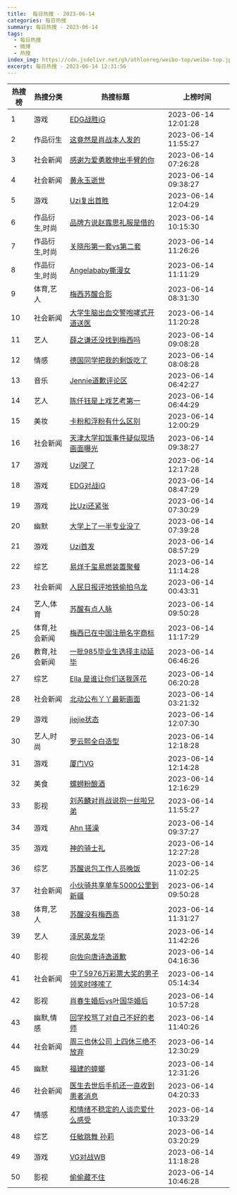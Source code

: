 ```yaml
---
title:  每日热搜 - 2023-06-14
categories: 每日热搜
summary: 每日热搜 - 2023-06-14
tags:
  - 每日热搜
  - 微博
  - 热搜
index_img: https://cdn.jsdelivr.net/gh/athlonreg/weibo-top/weibo-top.jpeg
excerpt: 每日热搜 - 2023-06-14 12:31:56
---
```


| 热搜榜 | 热搜分类 | 热搜标题 | 上榜时间 |
| --- | --- | --- | --- |
| 1 | 游戏 | [EDG战胜iG](https://s.weibo.com/weibo%3Fq%3D%2523EDG%E6%88%98%E8%83%9CiG%2523) | 2023-06-14 12:01:28 | 
| 2 | 作品衍生 | [这竟然是肖战本人发的](https://s.weibo.com/weibo%3Fq%3D%2523%E8%BF%99%E7%AB%9F%E7%84%B6%E6%98%AF%E8%82%96%E6%88%98%E6%9C%AC%E4%BA%BA%E5%8F%91%E7%9A%84%2523) | 2023-06-14 11:55:27 | 
| 3 | 社会新闻 | [感谢为爱勇敢伸出手臂的你](https://s.weibo.com/weibo%3Fq%3D%2523%E6%84%9F%E8%B0%A2%E4%B8%BA%E7%88%B1%E5%8B%87%E6%95%A2%E4%BC%B8%E5%87%BA%E6%89%8B%E8%87%82%E7%9A%84%E4%BD%A0%2523) | 2023-06-14 07:26:28 | 
| 4 | 社会新闻 | [黄永玉逝世](https://s.weibo.com/weibo%3Fq%3D%2523%E9%BB%84%E6%B0%B8%E7%8E%89%E9%80%9D%E4%B8%96%2523) | 2023-06-14 09:38:27 | 
| 5 | 游戏 | [Uzi复出首胜](https://s.weibo.com/weibo%3Fq%3D%2523Uzi%E5%A4%8D%E5%87%BA%E9%A6%96%E8%83%9C%2523) | 2023-06-14 12:04:29 | 
| 6 | 作品衍生,时尚 | [品牌方说赵露思礼服是借的](https://s.weibo.com/weibo%3Fq%3D%2523%E5%93%81%E7%89%8C%E6%96%B9%E8%AF%B4%E8%B5%B5%E9%9C%B2%E6%80%9D%E7%A4%BC%E6%9C%8D%E6%98%AF%E5%80%9F%E7%9A%84%2523) | 2023-06-14 10:15:30 | 
| 7 | 作品衍生,时尚 | [关晓彤第一套vs第二套](https://s.weibo.com/weibo%3Fq%3D%2523%E5%85%B3%E6%99%93%E5%BD%A4%E7%AC%AC%E4%B8%80%E5%A5%97vs%E7%AC%AC%E4%BA%8C%E5%A5%97%2523) | 2023-06-14 11:26:26 | 
| 8 | 作品衍生,时尚 | [Angelababy撕漫女](https://s.weibo.com/weibo%3Fq%3D%2523Angelababy%E6%92%95%E6%BC%AB%E5%A5%B3%2523) | 2023-06-14 11:11:29 | 
| 9 | 体育,艺人 | [梅西苏醒合影](https://s.weibo.com/weibo%3Fq%3D%2523%E6%A2%85%E8%A5%BF%E8%8B%8F%E9%86%92%E5%90%88%E5%BD%B1%2523) | 2023-06-14 08:31:30 | 
| 10 | 社会新闻 | [大学生脑出血交警咆哮式开道送医](https://s.weibo.com/weibo%3Fq%3D%2523%E5%A4%A7%E5%AD%A6%E7%94%9F%E8%84%91%E5%87%BA%E8%A1%80%E4%BA%A4%E8%AD%A6%E5%92%86%E5%93%AE%E5%BC%8F%E5%BC%80%E9%81%93%E9%80%81%E5%8C%BB%2523) | 2023-06-14 11:20:28 | 
| 11 | 艺人 | [薛之谦还没找到梅西吗](https://s.weibo.com/weibo%3Fq%3D%2523%E8%96%9B%E4%B9%8B%E8%B0%A6%E8%BF%98%E6%B2%A1%E6%89%BE%E5%88%B0%E6%A2%85%E8%A5%BF%E5%90%97%2523) | 2023-06-14 09:08:28 | 
| 12 | 情感 | [德国同学把我的剩饭吃了](https://s.weibo.com/weibo%3Fq%3D%2523%E5%BE%B7%E5%9B%BD%E5%90%8C%E5%AD%A6%E6%8A%8A%E6%88%91%E7%9A%84%E5%89%A9%E9%A5%AD%E5%90%83%E4%BA%86%2523) | 2023-06-14 08:08:28 | 
| 13 | 音乐 | [Jennie道歉评论区](https://s.weibo.com/weibo%3Fq%3D%2523Jennie%E9%81%93%E6%AD%89%E8%AF%84%E8%AE%BA%E5%8C%BA%2523) | 2023-06-14 06:42:27 | 
| 14 | 艺人 | [陈仟钰是上戏艺考第一](https://s.weibo.com/weibo%3Fq%3D%2523%E9%99%88%E4%BB%9F%E9%92%B0%E6%98%AF%E4%B8%8A%E6%88%8F%E8%89%BA%E8%80%83%E7%AC%AC%E4%B8%80%2523) | 2023-06-14 06:44:29 | 
| 15 | 美妆 | [卡粉和浮粉有什么区别](https://s.weibo.com/weibo%3Fq%3D%2523%E5%8D%A1%E7%B2%89%E5%92%8C%E6%B5%AE%E7%B2%89%E6%9C%89%E4%BB%80%E4%B9%88%E5%8C%BA%E5%88%AB%2523) | 2023-06-14 12:00:29 | 
| 16 | 社会新闻 | [天津大学扣饭事件疑似现场画面曝光](https://s.weibo.com/weibo%3Fq%3D%2523%E5%A4%A9%E6%B4%A5%E5%A4%A7%E5%AD%A6%E6%89%A3%E9%A5%AD%E4%BA%8B%E4%BB%B6%E7%96%91%E4%BC%BC%E7%8E%B0%E5%9C%BA%E7%94%BB%E9%9D%A2%E6%9B%9D%E5%85%89%2523) | 2023-06-14 09:38:27 | 
| 17 | 游戏 | [Uzi哭了](https://s.weibo.com/weibo%3Fq%3D%2523Uzi%E5%93%AD%E4%BA%86%2523) | 2023-06-14 12:17:28 | 
| 18 | 游戏 | [EDG对战iG](https://s.weibo.com/weibo%3Fq%3D%2523EDG%E5%AF%B9%E6%88%98iG%2523) | 2023-06-14 08:47:29 | 
| 19 | 游戏 | [比Uzi还紧张](https://s.weibo.com/weibo%3Fq%3D%2523%E6%AF%94Uzi%E8%BF%98%E7%B4%A7%E5%BC%A0%2523) | 2023-06-14 07:30:29 | 
| 20 | 幽默 | [大学上了一半专业没了](https://s.weibo.com/weibo%3Fq%3D%2523%E5%A4%A7%E5%AD%A6%E4%B8%8A%E4%BA%86%E4%B8%80%E5%8D%8A%E4%B8%93%E4%B8%9A%E6%B2%A1%E4%BA%86%2523) | 2023-06-14 07:39:28 | 
| 21 | 游戏 | [Uzi首发](https://s.weibo.com/weibo%3Fq%3D%2523Uzi%E9%A6%96%E5%8F%91%2523) | 2023-06-14 08:57:29 | 
| 22 | 综艺 | [易烊千玺易燃装置聚餐](https://s.weibo.com/weibo%3Fq%3D%2523%E6%98%93%E7%83%8A%E5%8D%83%E7%8E%BA%E6%98%93%E7%87%83%E8%A3%85%E7%BD%AE%E8%81%9A%E9%A4%90%2523) | 2023-06-14 11:14:28 | 
| 23 | 社会新闻 | [人民日报评地铁偷拍乌龙](https://s.weibo.com/weibo%3Fq%3D%2523%E4%BA%BA%E6%B0%91%E6%97%A5%E6%8A%A5%E8%AF%84%E5%9C%B0%E9%93%81%E5%81%B7%E6%8B%8D%E4%B9%8C%E9%BE%99%2523) | 2023-06-14 00:43:31 | 
| 24 | 艺人,体育 | [苏醒有点人脉](https://s.weibo.com/weibo%3Fq%3D%2523%E8%8B%8F%E9%86%92%E6%9C%89%E7%82%B9%E4%BA%BA%E8%84%89%2523) | 2023-06-14 09:50:28 | 
| 25 | 体育,社会新闻 | [梅西已在中国注册名字商标](https://s.weibo.com/weibo%3Fq%3D%2523%E6%A2%85%E8%A5%BF%E5%B7%B2%E5%9C%A8%E4%B8%AD%E5%9B%BD%E6%B3%A8%E5%86%8C%E5%90%8D%E5%AD%97%E5%95%86%E6%A0%87%2523) | 2023-06-14 11:17:29 | 
| 26 | 教育,社会新闻 | [一批985毕业生选择主动延毕](https://s.weibo.com/weibo%3Fq%3D%2523%E4%B8%80%E6%89%B9985%E6%AF%95%E4%B8%9A%E7%94%9F%E9%80%89%E6%8B%A9%E4%B8%BB%E5%8A%A8%E5%BB%B6%E6%AF%95%2523) | 2023-06-14 06:46:26 | 
| 27 | 综艺 | [Ella 是谁让你们送我莲花](https://s.weibo.com/weibo%3Fq%3D%2523Ella%20%E6%98%AF%E8%B0%81%E8%AE%A9%E4%BD%A0%E4%BB%AC%E9%80%81%E6%88%91%E8%8E%B2%E8%8A%B1%2523) | 2023-06-14 06:20:28 | 
| 28 | 社会新闻 | [北动公布丫丫最新画面](https://s.weibo.com/weibo%3Fq%3D%2523%E5%8C%97%E5%8A%A8%E5%85%AC%E5%B8%83%E4%B8%AB%E4%B8%AB%E6%9C%80%E6%96%B0%E7%94%BB%E9%9D%A2%2523) | 2023-06-14 03:21:32 | 
| 29 | 游戏 | [jiejie状态](https://s.weibo.com/weibo%3Fq%3D%2523jiejie%E7%8A%B6%E6%80%81%2523) | 2023-06-14 12:07:30 | 
| 30 | 艺人,时尚 | [罗云熙全白造型](https://s.weibo.com/weibo%3Fq%3D%2523%E7%BD%97%E4%BA%91%E7%86%99%E5%85%A8%E7%99%BD%E9%80%A0%E5%9E%8B%2523) | 2023-06-14 12:18:28 | 
| 31 | 游戏 | [厦门VG](https://s.weibo.com/weibo%3Fq%3D%2523%E5%8E%A6%E9%97%A8VG%2523) | 2023-06-14 12:14:28 | 
| 32 | 美食 | [螺蛳粉酿酒](https://s.weibo.com/weibo%3Fq%3D%2523%E8%9E%BA%E8%9B%B3%E7%B2%89%E9%85%BF%E9%85%92%2523) | 2023-06-14 12:16:29 | 
| 33 | 影视 | [刘芮麟对肖战说抱一丝啦兄弟](https://s.weibo.com/weibo%3Fq%3D%2523%E5%88%98%E8%8A%AE%E9%BA%9F%E5%AF%B9%E8%82%96%E6%88%98%E8%AF%B4%E6%8A%B1%E4%B8%80%E4%B8%9D%E5%95%A6%E5%85%84%E5%BC%9F%2523) | 2023-06-14 11:55:27 | 
| 34 | 游戏 | [Ahn 搓澡](https://s.weibo.com/weibo%3Fq%3D%2523Ahn%20%E6%90%93%E6%BE%A1%2523) | 2023-06-14 09:37:27 | 
| 35 | 游戏 | [神的骑士礼](https://s.weibo.com/weibo%3Fq%3D%2523%E7%A5%9E%E7%9A%84%E9%AA%91%E5%A3%AB%E7%A4%BC%2523) | 2023-06-14 12:27:28 | 
| 36 | 综艺 | [苏醒说包工作人员晚饭](https://s.weibo.com/weibo%3Fq%3D%2523%E8%8B%8F%E9%86%92%E8%AF%B4%E5%8C%85%E5%B7%A5%E4%BD%9C%E4%BA%BA%E5%91%98%E6%99%9A%E9%A5%AD%2523) | 2023-06-14 11:02:25 | 
| 37 | 社会新闻 | [小伙骑共享单车5000公里到新疆](https://s.weibo.com/weibo%3Fq%3D%2523%E5%B0%8F%E4%BC%99%E9%AA%91%E5%85%B1%E4%BA%AB%E5%8D%95%E8%BD%A65000%E5%85%AC%E9%87%8C%E5%88%B0%E6%96%B0%E7%96%86%2523) | 2023-06-14 09:50:28 | 
| 38 | 体育,艺人 | [苏醒没有梅西高](https://s.weibo.com/weibo%3Fq%3D%2523%E8%8B%8F%E9%86%92%E6%B2%A1%E6%9C%89%E6%A2%85%E8%A5%BF%E9%AB%98%2523) | 2023-06-14 11:31:27 | 
| 39 | 艺人 | [泽尻英龙华](https://s.weibo.com/weibo%3Fq%3D%2523%E6%B3%BD%E5%B0%BB%E8%8B%B1%E9%BE%99%E5%8D%8E%2523) | 2023-06-14 11:42:26 | 
| 40 | 影视 | [向佐向唐诗逸道歉](https://s.weibo.com/weibo%3Fq%3D%2523%E5%90%91%E4%BD%90%E5%90%91%E5%94%90%E8%AF%97%E9%80%B8%E9%81%93%E6%AD%89%2523) | 2023-06-14 04:16:36 | 
| 41 | 社会新闻 | [中了5976万彩票大奖的男子领奖时哆嗦了](https://s.weibo.com/weibo%3Fq%3D%2523%E4%B8%AD%E4%BA%865976%E4%B8%87%E5%BD%A9%E7%A5%A8%E5%A4%A7%E5%A5%96%E7%9A%84%E7%94%B7%E5%AD%90%E9%A2%86%E5%A5%96%E6%97%B6%E5%93%86%E5%97%A6%E4%BA%86%2523) | 2023-06-14 05:14:34 | 
| 42 | 影视 | [肖春生婚后vs叶国华婚后](https://s.weibo.com/weibo%3Fq%3D%2523%E8%82%96%E6%98%A5%E7%94%9F%E5%A9%9A%E5%90%8Evs%E5%8F%B6%E5%9B%BD%E5%8D%8E%E5%A9%9A%E5%90%8E%2523) | 2023-06-14 10:57:28 | 
| 43 | 幽默,情感 | [回学校骂了对自己不好的老师](https://s.weibo.com/weibo%3Fq%3D%2523%E5%9B%9E%E5%AD%A6%E6%A0%A1%E9%AA%82%E4%BA%86%E5%AF%B9%E8%87%AA%E5%B7%B1%E4%B8%8D%E5%A5%BD%E7%9A%84%E8%80%81%E5%B8%88%2523) | 2023-06-14 11:40:26 | 
| 44 | 社会新闻 | [周三也休公司 上四休三绝不放弃](https://s.weibo.com/weibo%3Fq%3D%2523%E5%91%A8%E4%B8%89%E4%B9%9F%E4%BC%91%E5%85%AC%E5%8F%B8%20%E4%B8%8A%E5%9B%9B%E4%BC%91%E4%B8%89%E7%BB%9D%E4%B8%8D%E6%94%BE%E5%BC%83%2523) | 2023-06-14 12:30:29 | 
| 45 | 幽默 | [福建的蟑螂](https://s.weibo.com/weibo%3Fq%3D%2523%E7%A6%8F%E5%BB%BA%E7%9A%84%E8%9F%91%E8%9E%82%2523) | 2023-06-14 12:31:26 | 
| 46 | 社会新闻 | [医生去世后手机还一直收到患者消息](https://s.weibo.com/weibo%3Fq%3D%2523%E5%8C%BB%E7%94%9F%E5%8E%BB%E4%B8%96%E5%90%8E%E6%89%8B%E6%9C%BA%E8%BF%98%E4%B8%80%E7%9B%B4%E6%94%B6%E5%88%B0%E6%82%A3%E8%80%85%E6%B6%88%E6%81%AF%2523) | 2023-06-14 04:20:33 | 
| 47 | 情感 | [和情绪不稳定的人谈恋爱什么感受](https://s.weibo.com/weibo%3Fq%3D%2523%E5%92%8C%E6%83%85%E7%BB%AA%E4%B8%8D%E7%A8%B3%E5%AE%9A%E7%9A%84%E4%BA%BA%E8%B0%88%E6%81%8B%E7%88%B1%E4%BB%80%E4%B9%88%E6%84%9F%E5%8F%97%2523) | 2023-06-14 10:33:29 | 
| 48 | 综艺 | [任敏跳舞 孙莉](https://s.weibo.com/weibo%3Fq%3D%2523%E4%BB%BB%E6%95%8F%E8%B7%B3%E8%88%9E%20%E5%AD%99%E8%8E%89%2523) | 2023-06-14 03:20:29 | 
| 49 | 游戏 | [VG对战WB](https://s.weibo.com/weibo%3Fq%3D%2523VG%E5%AF%B9%E6%88%98WB%2523) | 2023-06-14 11:18:28 | 
| 50 | 影视 | [偷偷藏不住](https://s.weibo.com/weibo%3Fq%3D%2523%E5%81%B7%E5%81%B7%E8%97%8F%E4%B8%8D%E4%BD%8F%2523) | 2023-06-14 10:46:28 | 
